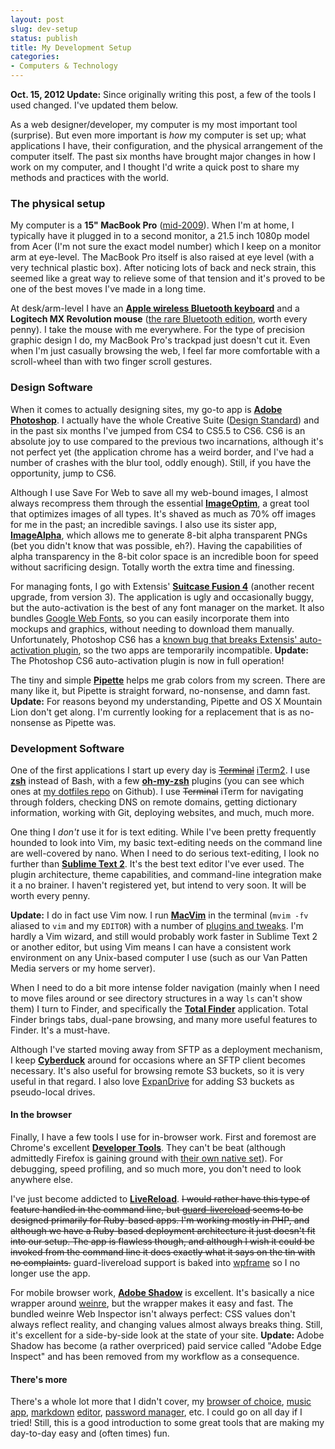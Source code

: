 ```yaml
---
layout: post
slug: dev-setup
status: publish
title: My Development Setup
categories:
- Computers & Technology
---
```


**Oct. 15, 2012 Update:** Since originally writing this post, a few of the tools I used changed. I've updated them below.

As a web designer/developer, my computer is my most important tool (surprise). But even more important is _how_ my computer is set up; what applications I have, their configuration, and the physical arrangement of the computer itself. The past six months have brought major changes in how I work on my computer, and I thought I'd write a quick post to share my methods and practices with the world.

### The physical setup
My computer is a **15" MacBook Pro** ([mid-2009](http://support.apple.com/kb/SP544)). When I'm at home, I typically have it plugged in to a second monitor, a 21.5 inch 1080p model from Acer (I'm not sure the exact model number) which I keep on a monitor arm at eye-level. The MacBook Pro itself is also raised at eye level (with a very technical plastic box). After noticing lots of back and neck strain, this seemed like a great way to relieve some of that tension and it's proved to be one of the best moves I've made in a long time.

At desk/arm-level I have an **[Apple wireless Bluetooth keyboard](http://www.apple.com/keyboard/)** and a **Logitech MX Revolution mouse** ([the rare Bluetooth edition](http://www.amazon.com/Logitech-Cordless-Revolution-Bluetooth-Keyboard/dp/B0011FQUQG), worth every penny). I take the mouse with me everywhere. For the type of precision graphic design I do, my MacBook Pro's trackpad just doesn't cut it. Even when I'm just casually browsing the web, I feel far more comfortable with a scroll-wheel than with two finger scroll gestures.

### Design Software

When it comes to actually designing sites, my go-to app is **[Adobe Photoshop](http://www.adobe.com/products/photoshop.html)**. I actually have the whole Creative Suite ([Design Standard](http://www.adobe.com/products/creativesuite/designstandard.html)) and in the past six months I've jumped from CS4 to CS5.5 to CS6. CS6 is an absolute joy to use compared to the previous two incarnations, although it's not perfect yet (the application chrome has a weird border, and I've had a number of crashes with the blur tool, oddly enough). Still, if you have the opportunity, jump to CS6.

Although I use Save For Web to save all my web-bound images, I almost always recompress them through the essential **[ImageOptim](http://imageoptim.com/)**, a great tool that optimizes images of all types. It's shaved as much as 70% off images for me in the past; an incredible savings. I also use its sister app, **[ImageAlpha](http://pngmini.com/)**, which allows me to generate 8-bit alpha transparent PNGs (bet you didn't know that was possible, eh?). Having the capabilities of alpha transparency in the 8-bit color space is an incredible boon for speed without sacrificing design. Totally worth the extra time and finessing.

For managing fonts, I go with Extensis' **[Suitcase Fusion 4](http://www.extensis.com/suitcase-fusion-4/)** (another recent upgrade, from version 3). The application is ugly and occasionally buggy, but the auto-activation is the best of any font manager on the market. It also bundles [Google Web Fonts](http://www.google.com/webfonts), so you can easily incorporate them into mockups and graphics, without needing to download them manually. Unfortunately, Photoshop CS6 has a [known bug that breaks Extensis' auto-activation plugin](http://blog.extensis.com/font-management/adobe-cs6-plug-ins-for-suitcase-fusion-4-now-available.php), so the two apps are temporarily incompatible. **Update:** The Photoshop CS6 auto-activation plugin is now in full operation!

The tiny and simple **[Pipette](http://www.charcoaldesign.co.uk/pipette)** helps me grab colors from my screen. There are many like it, but Pipette is straight forward, no-nonsense, and damn fast. **Update:** For reasons beyond my understanding, Pipette and OS X Mountain Lion don't get along. I'm currently looking for a replacement that is as no-nonsense as Pipette was.

### Development Software

One of the first applications I start up every day is <s><a href="http://en.wikipedia.org/wiki/Terminal_(OS_X)">Terminal</a></s> <a href="http://www.iterm2.com/">iTerm2</a>. I use **[zsh](http://en.wikipedia.org/wiki/Z_shell)** instead of Bash, with a few **[oh-my-zsh](https://github.com/robbyrussell/oh-my-zsh)** plugins (you can see which ones at [my dotfiles repo](https://github.com/chrisvanpatten/dotfiles) on Github). I use <s>Terminal</s> iTerm for navigating through folders, checking DNS on remote domains, getting dictionary information, working with Git, deploying websites, and much, much more.

One thing I _don't_ use it for is text editing. While I've been pretty frequently hounded to look into Vim, my basic text-editing needs on the command line are well-covered by nano. When I need to do serious text-editing, I look no further than **[Sublime Text 2](http://www.sublimetext.com/2)**. It's the best text editor I've ever used. The plugin architecture, theme capabilities, and command-line integration make it a no brainer. I haven't registered yet, but intend to very soon. It will be worth every penny.

**Update:** I do in fact use Vim now. I run **[MacVim](https://code.google.com/p/macvim/)** in the terminal (`mvim -fv` aliased to `vim` and my `EDITOR`) with a number of [plugins and tweaks](https://sphotos-b.xx.fbcdn.net/hphotos-ash4/315549_538647892831335_981651490_n.jpg). I'm hardly a Vim wizard, and still would probably work faster in Sublime Text 2 or another editor, but using Vim means I can have a consistent work environment on any Unix-based computer I use (such as our Van Patten Media servers or my home server).

When I need to do a bit more intense folder navigation (mainly when I need to move files around or see directory structures in a way `ls` can't show them) I turn to Finder, and specifically the **[Total Finder](http://totalfinder.binaryage.com/)** application. Total Finder brings tabs, dual-pane browsing, and many more useful features to Finder. It's a must-have.

Although I've started moving away from SFTP as a deployment mechanism, I keep **[Cyberduck](http://cyberduck.ch/)** around for occasions where an SFTP client becomes necessary. It's also useful for browsing remote S3 buckets, so it is very useful in that regard. I also love [ExpanDrive](http://www.expandrive.com/) for adding S3 buckets as pseudo-local drives.

#### In the browser

Finally, I have a few tools I use for in-browser work. First and foremost are Chrome's excellent **[Developer Tools](https://developers.google.com/chrome-developer-tools/)**. They can't be beat (although admittedly Firefox is gaining ground with [their own native set](http://blog.mozilla.org/blog/2012/01/31/firefox-adds-powerful-new-developer-tools/)). For debugging, speed profiling, and so much more, you don't need to look anywhere else.

I've just become addicted to **[LiveReload](http://livereload.com/)**. <s>I would rather have this type of feature handled in the command line, but [guard-livereload](https://github.com/guard/guard-livereload) seems to be designed primarily for Ruby-based apps. I'm working mostly in PHP, and although we have a Ruby-based deployment architecture it just doesn't fit into our setup. The app is flawless though, and although I wish it could be invoked from the command line it does exactly what it says on the tin with no complaints.</s> guard-livereload support is baked into [wpframe](https://github.com/vanpattenmedia/wpframe) so I no longer use the app.

For mobile browser work, **[Adobe Shadow](http://labs.adobe.com/technologies/shadow/)** is excellent. It's basically a nice wrapper around [weinre](http://people.apache.org/~pmuellr/weinre/), but the wrapper makes it easy and fast. The bundled weinre Web Inspector isn't always perfect: CSS values don't always reflect reality, and changing values almost always breaks thing. Still, it's excellent for a side-by-side look at the state of your site. **Update:** Adobe Shadow has become (a rather overpriced) paid service called "Adobe Edge Inspect" and has been removed from my workflow as a consequence.

#### There's more

There's a whole lot more that I didn't cover, my [browser of choice](https://www.google.com/intl/en/chrome/browser/), [music app](http://www.apple.com/itunes/), [markdown](http://brettterpstra.com/project/nvalt/) [editor](http://mouapp.com/), [password manager](https://agilebits.com/onepassword), etc. I could go on all day if I tried! Still, this is a good introduction to some great tools that are making my day-to-day easy and (often times) fun.
